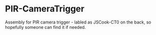 # PIR-CameraTrigger
Assembly for PIR camera trigger - labled as JSCook-CT0 on the back, so hopefully someone can find it if needed.
